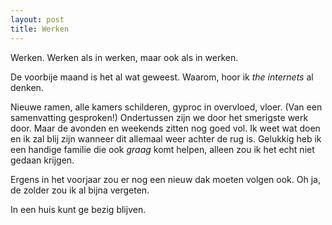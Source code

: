 ```yaml
---
layout: post
title: Werken
---
```

Werken. Werken als in werken, maar ook als in werken.

De voorbije maand is het al wat geweest. Waarom, hoor ik _the internets_ al denken.

Nieuwe ramen, alle kamers schilderen, gyproc in overvloed, vloer. (Van een samenvatting gesproken!) Ondertussen zijn we door het smerigste werk door. Maar de avonden en weekends zitten nog goed vol. Ik weet wat doen en ik zal blij zijn wanneer dit allemaal weer achter de rug is. Gelukkig heb ik een handige familie die ook _graag_ komt helpen, alleen zou ik het echt niet gedaan krijgen.

Ergens in het voorjaar zou er nog een nieuw dak moeten volgen ook. Oh ja, de zolder zou ik al bijna vergeten.

In een huis kunt ge bezig blijven.